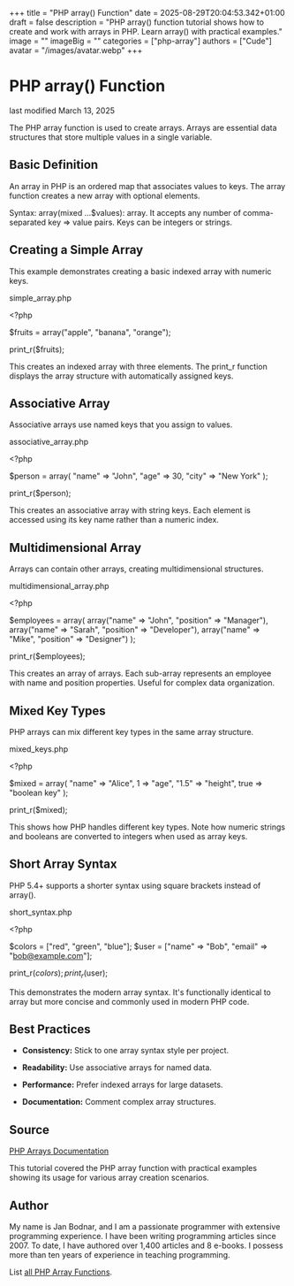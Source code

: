 +++
title = "PHP array() Function"
date = 2025-08-29T20:04:53.342+01:00
draft = false
description = "PHP array() function tutorial shows how to create and work with arrays in PHP. Learn array() with practical examples."
image = ""
imageBig = ""
categories = ["php-array"]
authors = ["Cude"]
avatar = "/images/avatar.webp"
+++

# PHP array() Function

last modified March 13, 2025

The PHP array function is used to create arrays. Arrays are
essential data structures that store multiple values in a single variable.

## Basic Definition

An array in PHP is an ordered map that associates values to keys. The
array function creates a new array with optional elements.

Syntax: array(mixed ...$values): array. It accepts any number
of comma-separated key =&gt; value pairs. Keys can be integers or strings.

## Creating a Simple Array

This example demonstrates creating a basic indexed array with numeric keys.

simple_array.php
  

&lt;?php

$fruits = array("apple", "banana", "orange");

print_r($fruits);

This creates an indexed array with three elements. The print_r
function displays the array structure with automatically assigned keys.

## Associative Array

Associative arrays use named keys that you assign to values.

associative_array.php
  

&lt;?php

$person = array(
    "name" =&gt; "John",
    "age" =&gt; 30,
    "city" =&gt; "New York"
);

print_r($person);

This creates an associative array with string keys. Each element is accessed
using its key name rather than a numeric index.

## Multidimensional Array

Arrays can contain other arrays, creating multidimensional structures.

multidimensional_array.php
  

&lt;?php

$employees = array(
    array("name" =&gt; "John", "position" =&gt; "Manager"),
    array("name" =&gt; "Sarah", "position" =&gt; "Developer"),
    array("name" =&gt; "Mike", "position" =&gt; "Designer")
);

print_r($employees);

This creates an array of arrays. Each sub-array represents an employee with
name and position properties. Useful for complex data organization.

## Mixed Key Types

PHP arrays can mix different key types in the same array structure.

mixed_keys.php
  

&lt;?php

$mixed = array(
    "name" =&gt; "Alice",
    1 =&gt; "age",
    "1.5" =&gt; "height",
    true =&gt; "boolean key"
);

print_r($mixed);

This shows how PHP handles different key types. Note how numeric strings and
booleans are converted to integers when used as array keys.

## Short Array Syntax

PHP 5.4+ supports a shorter syntax using square brackets instead of array().

short_syntax.php
  

&lt;?php

$colors = ["red", "green", "blue"];
$user = ["name" =&gt; "Bob", "email" =&gt; "bob@example.com"];

print_r($colors);
print_r($user);

This demonstrates the modern array syntax. It's functionally identical to
array but more concise and commonly used in modern PHP code.

## Best Practices

- **Consistency:** Stick to one array syntax style per project.

- **Readability:** Use associative arrays for named data.

- **Performance:** Prefer indexed arrays for large datasets.

- **Documentation:** Comment complex array structures.

## Source

[PHP Arrays Documentation](https://www.php.net/manual/en/language.types.array.php)

This tutorial covered the PHP array function with practical
examples showing its usage for various array creation scenarios.

## Author

My name is Jan Bodnar, and I am a passionate programmer with extensive
programming experience. I have been writing programming articles since 2007.
To date, I have authored over 1,400 articles and 8 e-books. I possess more
than ten years of experience in teaching programming.

List [all PHP Array Functions](/php/#php-array).